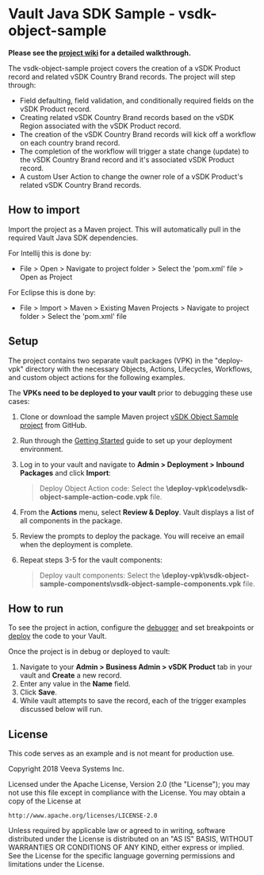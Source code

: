 # Vault Java SDK Sample - vsdk-object-sample

**Please see the [project wiki](https://github.com/veeva/vsdk-object-sample/wiki) for a detailed walkthrough.**

The vsdk-object-sample project covers the creation of a vSDK Product record and related vSDK Country Brand records. The project will step through:

* Field defaulting, field validation, and conditionally required fields on the vSDK Product record.
* Creating related vSDK Country Brand records based on the vSDK Region associated with the vSDK Product record.
* The creation of the vSDK Country Brand records will kick off a workflow on each country brand record.
* The completion of the workflow will trigger a state change (update) to the vSDK Country Brand record and it's associated vSDK Product record.
* A custom User Action to change the owner role of a vSDK Product's related vSDK Country Brand records.

## How to import

Import the project as a Maven project. This will automatically pull in the required Vault Java SDK dependencies. 

For Intellij this is done by:
- File > Open > Navigate to project folder > Select the 'pom.xml' file > Open as Project

For Eclipse this is done by:
- File > Import > Maven > Existing Maven Projects > Navigate to project folder > Select the 'pom.xml' file


## Setup

The project contains two separate vault packages (VPK) in the "deploy-vpk" directory with the necessary Objects, Actions, Lifecycles, Workflows, and custom object actions for the following examples.

The  **VPKs need to be deployed to your vault**  prior to debugging these use cases:

1.  Clone or download the sample Maven project [vSDK Object Sample project](https://github.com/veeva/vsdk-object-sample) from GitHub.
2.  Run through the [Getting Started](https://developer.veevavault.com/sdk/#Getting_Started) guide to set up your deployment environment.
3.  Log in to your vault and navigate to **Admin > Deployment > Inbound Packages** and click **Import**: 

    > Deploy Object Action code:  Select the **\deploy-vpk\code\vsdk-object-sample-action-code.vpk** file.

4.  From the **Actions** menu, select **Review & Deploy**. Vault displays a list of all components in the package.  
5.  Review the prompts to deploy the package. You will receive an email when the deployment is complete.
6.  Repeat steps 3-5 for the vault components:

    > Deploy vault components:  Select the **\deploy-vpk\vsdk-object-sample-components\vsdk-object-sample-components.vpk** file.


## How to run

To see the project in action, configure the  [debugger](https://developer.veevavault.com/sdk/#Debug_Setup) and set breakpoints or [deploy](https://developer.veevavault.com/sdk/#Deploy) the code to your Vault.

Once the project is in debug or deployed to vault:

1.  Navigate to your  **Admin > Business Admin > vSDK Product** tab in your vault and  **Create** a new record.
2.  Enter any value in the  **Name** field.
3.  Click  **Save**.
4.  While vault attempts to save the record, each of the trigger examples discussed below will run.
	
	    
## License

This code serves as an example and is not meant for production use.

Copyright 2018 Veeva Systems Inc.
 
Licensed under the Apache License, Version 2.0 (the "License");
you may not use this file except in compliance with the License.
You may obtain a copy of the License at
 
    http://www.apache.org/licenses/LICENSE-2.0

Unless required by applicable law or agreed to in writing, software
distributed under the License is distributed on an "AS IS" BASIS,
WITHOUT WARRANTIES OR CONDITIONS OF ANY KIND, either express or implied.
See the License for the specific language governing permissions and
limitations under the License.
  
